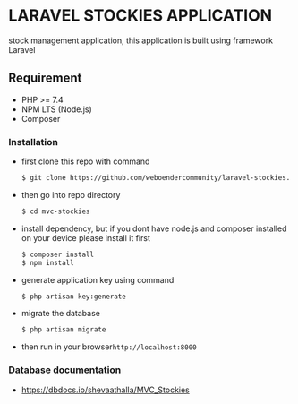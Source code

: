 # LARAVEL STOCKIES APPLICATION
stock management application, this application is built using framework Laravel

## Requirement
- PHP >= 7.4
- NPM LTS (Node.js)
- Composer

### Installation
- first clone this repo with command
  ``` bash
  $ git clone https://github.com/weboendercommunity/laravel-stockies.git
  ```

- then go into repo directory
  ``` bash
  $ cd mvc-stockies  
  ```

- install dependency, but if you dont have node.js and composer installed on your device please install it first
  ``` bash
  $ composer install
  $ npm install
  ```
  
- generate application key using command
  ``` bash
  $ php artisan key:generate
  ```

- migrate the  database
  ``` bash
  $ php artisan migrate
  ```

- then run in your browser`http://localhost:8000`

### Database documentation
- https://dbdocs.io/shevaathalla/MVC_Stockies
